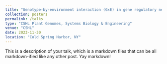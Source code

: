 ```yaml
---
title: "Genotype-by-environment interaction (GxE) in gene regulatory networks in Brachypodium distachyon under soil water deficit​"
collection: posters
permalink: /talks
type: "CSHL Plant Genomes, Systems Biology & Engineering"
venue: "CSHL"
date: 2023-11-30
location: "Cold Spring Harbor, NY"
---
```


This is a description of your talk, which is a markdown files that can be all markdown-ified like any other post. Yay markdown!
